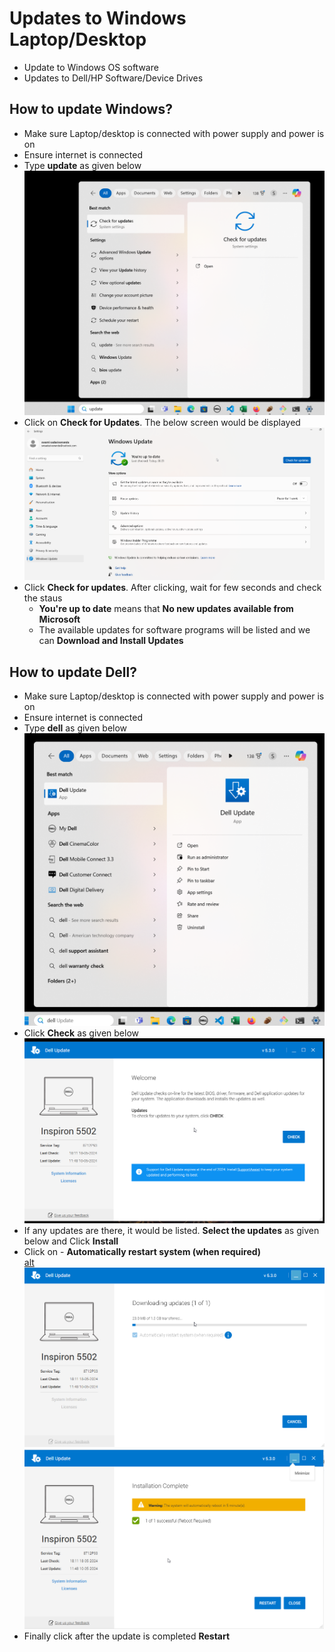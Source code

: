 # Updates to Windows Laptop/Desktop

* Update to Windows OS software
* Updates to Dell/HP Software/Device Drives

## How to  update Windows?

* Make sure Laptop/desktop is connected with power supply and power is on
* Ensure internet is connected
* Type **update** as given below \
![alt](images/computer-tips_000011.png)
* Click on **Check for Updates**. The below screen would be displayed \
![alt](images/computer-tips_000012.png)
* Click **Check for updates**. After clicking, wait for few seconds and check the staus
  * **You're up to date** means that  **No new updates available from Microsoft**
  * The available updates for software programs will be listed and we can  **Download and Install Updates**

## How to update Dell?

* Make sure Laptop/desktop is connected with power supply and power is on
* Ensure internet is connected
* Type **dell** as given below \
 ![alt](images/computer-tips_000015.png)
* Click **Check** as given below \
 ![alt](images/computer-tips_000016.png)
* If any updates are there, it would be listed. **Select the updates** as given below and Click **Install**
* Click on - **Automatically restart system (when required)** \
[alt](images/computer-tips_000017.png) \
![alt](images/computer-tips_000019.png) \
![alt](images/computer-tips_000020.png) 
* Finally click after the update is completed **Restart**
  